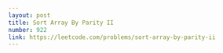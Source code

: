 ```yaml
---
layout: post
title: Sort Array By Parity II
number: 922
link: https://leetcode.com/problems/sort-array-by-parity-ii
---
```


